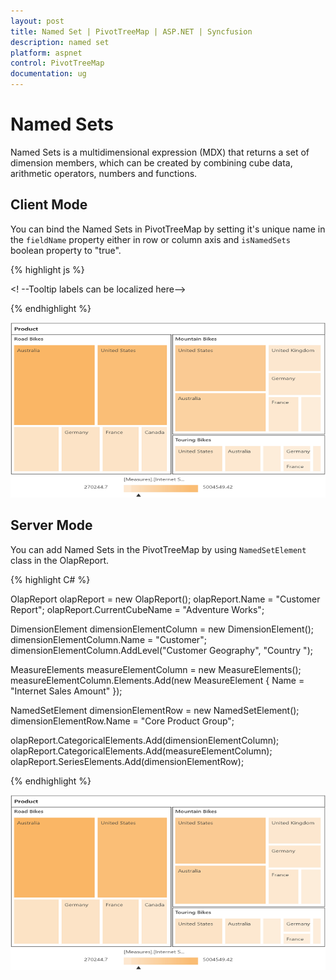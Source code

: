 ```yaml
---
layout: post
title: Named Set | PivotTreeMap | ASP.NET | Syncfusion
description: named set
platform: aspnet
control: PivotTreeMap
documentation: ug
---
```


# Named Sets

Named Sets is a multidimensional expression (MDX) that returns a set of dimension members, which can be created by combining cube data, arithmetic operators, numbers and functions.

## Client Mode

You can bind the Named Sets in PivotTreeMap by setting it's unique name in the `fieldName` property either in row or column axis and `isNamedSets` boolean property to "true".

{% highlight js %}

<!--Create a tag which acts as a container for PivotTreeMap--> 
<form id="form1" runat="server">
    <ej:PivotTreeMap ID="PivotTreeMap1" runat="server" IsResponsive="true" ClientIDMode="Static">
        <DataSource Catalog="Adventure Works DW 2008 SE" Cube="Adventure Works" Data="http://bi.syncfusion.com/olap/msmdpump.dll">
                <Columns>
                    <ej:Field FieldName="[Customer].[Customer Geography]"></ej:Field>
                </Columns>
                <Rows>
                    <ej:Field FieldName="[Core Product Group]" isNamedSets="true"></ej:Field>
                </Rows>
                <Values>
                    <ej:Field Axis="Column">
                        <Measures>
                            <ej:MeasuresItems FieldName="[Measures].[Internet Sales Amount]" />
                        </Measures>
                    </ej:Field>
                </Values>
            </DataSource>
    </ej:PivotTreeMap>
    <asp:ScriptManager ID="ScriptManager1" runat="server"></asp:ScriptManager>
</form>

<! --Tooltip labels can be localized here-->
<script id="tooltipTemplate" type="application/jsrender">
    <div style="background:White; color:black; font-size:12px; font-weight:normal; border: 1px solid #4D4D4D; white-space: nowrap;border-radius: 2px; margin-right: 25px; min-width: 110px;padding-right: 5px; padding-left: 5px; padding-bottom: 2px ;width: auto; height: auto;">
        <div>Measure(s) : {{:~Measures(#data)}}</div><div>Row : {{:~Row(#data)}}</div><div>Column : {{:~Column(#data)}}</div><div>Value : {{:~Value(#data)}}</div>
    </div>
</script>  

{% endhighlight %}

![](NamedSets_images/namedset.png)


## Server Mode

You can add Named Sets in the PivotTreeMap by using `NamedSetElement` class in the OlapReport.

{% highlight C# %}

OlapReport olapReport = new OlapReport(); 
olapReport.Name = "Customer Report"; 
olapReport.CurrentCubeName = "Adventure Works"; 

DimensionElement dimensionElementColumn = new DimensionElement(); 
dimensionElementColumn.Name = "Customer"; 
dimensionElementColumn.AddLevel("Customer Geography", "Country ");
 
MeasureElements measureElementColumn = new MeasureElements(); 
measureElementColumn.Elements.Add(new MeasureElement { 
Name = "Internet Sales Amount" 
}); 

NamedSetElement dimensionElementRow = new NamedSetElement(); 
dimensionElementRow.Name = "Core Product Group"; 

olapReport.CategoricalElements.Add(dimensionElementColumn); 
olapReport.CategoricalElements.Add(measureElementColumn); 
olapReport.SeriesElements.Add(dimensionElementRow);

{% endhighlight %}

![](NamedSets_images/servernamedset.png)


